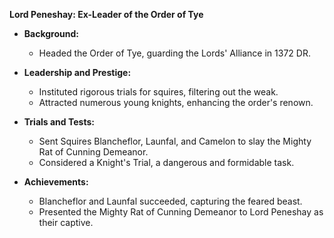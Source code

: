 **Lord Peneshay: Ex-Leader of the Order of Tye**

- **Background:**
  - Headed the Order of Tye, guarding the Lords' Alliance in 1372 DR.
  
- **Leadership and Prestige:**
  - Instituted rigorous trials for squires, filtering out the weak.
  - Attracted numerous young knights, enhancing the order's renown.
  
- **Trials and Tests:**
  - Sent Squires Blancheflor, Launfal, and Camelon to slay the Mighty Rat of Cunning Demeanor.
  - Considered a Knight's Trial, a dangerous and formidable task.
  
- **Achievements:**
  - Blancheflor and Launfal succeeded, capturing the feared beast.
  - Presented the Mighty Rat of Cunning Demeanor to Lord Peneshay as their captive.